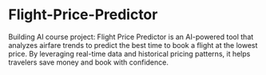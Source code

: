 # Flight-Price-Predictor
Building AI course project: Flight Price Predictor is an AI-powered tool that analyzes airfare trends to predict the best time to book a flight at the lowest price. By leveraging real-time data and historical pricing patterns, it helps travelers save money and book with confidence.
